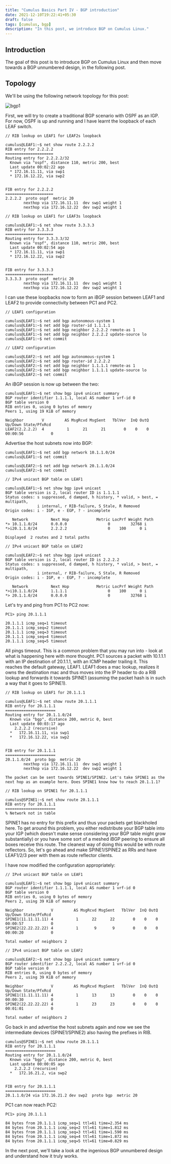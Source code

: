 ```yaml
---
title: "Cumulus Basics Part IV - BGP introduction"
date: 2021-12-10T19:22:41+05:30
draft: false
tags: [cumulus, bgp]
description: "In this post, we introduce BGP on Cumulus Linux."
---
```


## Introduction

The goal of this post is to introduce BGP on Cumulus Linux and then move towards a BGP unnumbered design, in the following post. 

## Topology

We'll be using the following network topology for this post:

![bgp1](/images/cumulus/cumulus_part4/cumulus_bgp_1.jpg)

First, we will try to create a traditional BGP scenario with OSPF as an IGP. For now, OSPF is up and running and I have learnt the loopback of each LEAF switch.

```
// RIB lookup on LEAF1 for LEAF2s loopback

cumulus@LEAF1:~$ net show route 2.2.2.2
RIB entry for 2.2.2.2
=====================
Routing entry for 2.2.2.2/32
  Known via "ospf", distance 110, metric 200, best
  Last update 00:02:22 ago
  * 172.16.11.11, via swp1
  * 172.16.12.22, via swp2


FIB entry for 2.2.2.2
=====================
2.2.2.2  proto ospf  metric 20 
        nexthop via 172.16.11.11  dev swp1 weight 1
        nexthop via 172.16.12.22  dev swp2 weight 1 

// RIB lookup on LEAF1 for LEAF3s loopback

cumulus@LEAF1:~$ net show route 3.3.3.3
RIB entry for 3.3.3.3
=====================
Routing entry for 3.3.3.3/32
  Known via "ospf", distance 110, metric 200, best
  Last update 00:02:54 ago
  * 172.16.11.11, via swp1
  * 172.16.12.22, via swp2


FIB entry for 3.3.3.3
=====================
3.3.3.3  proto ospf  metric 20 
        nexthop via 172.16.11.11  dev swp1 weight 1
        nexthop via 172.16.12.22  dev swp2 weight 1 
```

I can use these loopbacks now to form an iBGP session between LEAF1 and LEAF2 to provide connectivity between PC1 and PC2.

```
// LEAF1 configuration

cumulus@LEAF1:~$ net add bgp autonomous-system 1
cumulus@LEAF1:~$ net add bgp router-id 1.1.1.1  
cumulus@LEAF1:~$ net add bgp neighbor 2.2.2.2 remote-as 1
cumulus@LEAF1:~$ net add bgp neighbor 2.2.2.2 update-source lo
cumulus@LEAF1:~$ net commit 

// LEAF2 configuration

cumulus@LEAF2:~$ net add bgp autonomous-system 1
cumulus@LEAF2:~$ net add bgp router-id 2.2.2.2
cumulus@LEAF2:~$ net add bgp neighbor 1.1.1.1 remote-as 1
cumulus@LEAF2:~$ net add bgp neighbor 1.1.1.1 update-source lo
cumulus@LEAF2:~$ net commit  
```

An iBGP session is now up between the two:

```
cumulus@LEAF1:~$ net show bgp ipv4 unicast summary 
BGP router identifier 1.1.1.1, local AS number 1 vrf-id 0
BGP table version 0
RIB entries 0, using 0 bytes of memory
Peers 1, using 19 KiB of memory

Neighbor        V         AS MsgRcvd MsgSent   TblVer  InQ OutQ  Up/Down State/PfxRcd
LEAF2(2.2.2.2)  4          1      21      21        0    0    0 00:00:56            0
```

Advertise the host subnets now into BGP:

```
cumulus@LEAF1:~$ net add bgp network 10.1.1.0/24
cumulus@LEAF1:~$ net commit 

cumulus@LEAF2:~$ net add bgp network 20.1.1.0/24
cumulus@LEAF2:~$ net commit    

// IPv4 unicast BGP table on LEAF1

cumulus@LEAF1:~$ net show bgp ipv4 unicast 
BGP table version is 2, local router ID is 1.1.1.1
Status codes: s suppressed, d damped, h history, * valid, > best, = multipath,
              i internal, r RIB-failure, S Stale, R Removed
Origin codes: i - IGP, e - EGP, ? - incomplete

   Network          Next Hop            Metric LocPrf Weight Path
*> 10.1.1.0/24      0.0.0.0                  0         32768 i
*>i20.1.1.0/24      2.2.2.2                  0    100      0 i

Displayed  2 routes and 2 total paths 

// IPv4 unicast BGP table on LEAF2

cumulus@LEAF2:~$ net show bgp ipv4 unicast                  
BGP table version is 2, local router ID is 2.2.2.2
Status codes: s suppressed, d damped, h history, * valid, > best, = multipath,
              i internal, r RIB-failure, S Stale, R Removed
Origin codes: i - IGP, e - EGP, ? - incomplete

   Network          Next Hop            Metric LocPrf Weight Path
*>i10.1.1.0/24      1.1.1.1                  0    100      0 i
*> 20.1.1.0/24      0.0.0.0                  0         32768 i
```


Let's try and ping from PC1 to PC2 now:

```
PC1> ping 20.1.1.1

20.1.1.1 icmp_seq=1 timeout
20.1.1.1 icmp_seq=2 timeout
20.1.1.1 icmp_seq=3 timeout
20.1.1.1 icmp_seq=4 timeout
20.1.1.1 icmp_seq=5 timeout
```

All pings timeout. This is a common problem that you may run into -  look at what is happening here with more thought. PC1 sources a packet with 10.1.1.1 with an IP destination of 20.1.1.1, with an ICMP header trailing it. This reaches the default gateway, LEAF1. LEAF1 does a mac lookup, realizes it owns the destination mac and thus moves into the IP header to do a RIB lookup and forwards it towards SPINE1 (assuming the packet hash is in such a way that it goes to SPINE1).

```
// RIB lookup on LEAF1 for 20.1.1.1

cumulus@LEAF1:~$ net show route 20.1.1.1
RIB entry for 20.1.1.1
======================
Routing entry for 20.1.1.0/24
  Known via "bgp", distance 200, metric 0, best
  Last update 00:03:17 ago
    2.2.2.2 (recursive)
  *   172.16.11.11, via swp1
  *   172.16.12.22, via swp2


FIB entry for 20.1.1.1
======================
20.1.1.0/24  proto bgp  metric 20 
        nexthop via 172.16.11.11  dev swp1 weight 1
        nexthop via 172.16.12.22  dev swp2 weight 1 

The packet can be sent towards SPINE1/SPINE2. Let's take SPINE1 as the next hop as an example here. Does SPINE1 know how to reach 20.1.1.1? 

// RIB lookup on SPINE1 for 20.1.1.1

cumulus@SPINE1:~$ net show route 20.1.1.1
RIB entry for 20.1.1.1
======================
% Network not in table 
```

SPINE1 has no entry for this prefix and thus your packets get blackholed here. To get around this problem, you either redistribute your BGP table into your IGP (which doesn't make sense considering your BGP table might grow substantially) or you have some sort of a meshed iBGP peering to ensure all boxes receive this route. The cleanest way of doing this would be with route reflectors. So, let's go ahead and make SPINE1/SPINE2 as RRs and have LEAF1/2/3 peer with them as route reflector clients.


I have now modified the configuration appropriately:


```
// IPv4 unicast BGP table on LEAF1

cumulus@LEAF1:~$ net show bgp ipv4 unicast summary 
BGP router identifier 1.1.1.1, local AS number 1 vrf-id 0
BGP table version 0
RIB entries 0, using 0 bytes of memory
Peers 2, using 39 KiB of memory

Neighbor            V         AS MsgRcvd MsgSent   TblVer  InQ OutQ  Up/Down State/PfxRcd
SPINE1(11.11.11.11) 4          1      22      22        0    0    0 00:00:57            0
SPINE2(22.22.22.22) 4          1       9       9        0    0    0 00:00:20            0

Total number of neighbors 2 

// IPv4 unicast BGP table on LEAF2

cumulus@LEAF2:~$ net show bgp ipv4 unicast summary 
BGP router identifier 2.2.2.2, local AS number 1 vrf-id 0
BGP table version 0
RIB entries 0, using 0 bytes of memory
Peers 2, using 39 KiB of memory

Neighbor            V         AS MsgRcvd MsgSent   TblVer  InQ OutQ  Up/Down State/PfxRcd
SPINE1(11.11.11.11) 4          1      13      13        0    0    0 00:00:30            0
SPINE2(22.22.22.22) 4          1      23      23        0    0    0 00:01:01            0

Total number of neighbors 2 
```


Go back in and advertise the host subnets again and now we see the intermediate devices (SPINE1/SPINE2) also having the prefixes in RIB.

```
cumulus@SPINE1:~$ net show route 20.1.1.1
RIB entry for 20.1.1.1
======================
Routing entry for 20.1.1.0/24
  Known via "bgp", distance 200, metric 0, best
  Last update 00:00:05 ago
    2.2.2.2 (recursive)
  *   172.16.21.2, via swp2


FIB entry for 20.1.1.1
======================
20.1.1.0/24 via 172.16.21.2 dev swp2  proto bgp  metric 20
```


PC1 can now reach PC2:

```
PC1> ping 20.1.1.1

84 bytes from 20.1.1.1 icmp_seq=1 ttl=61 time=2.354 ms
84 bytes from 20.1.1.1 icmp_seq=2 ttl=61 time=1.812 ms
84 bytes from 20.1.1.1 icmp_seq=3 ttl=61 time=1.590 ms
84 bytes from 20.1.1.1 icmp_seq=4 ttl=61 time=1.872 ms
84 bytes from 20.1.1.1 icmp_seq=5 ttl=61 time=0.829 ms
```


In the next post, we'll take a look at the ingenious BGP unnumbered design and understand how it truly works.